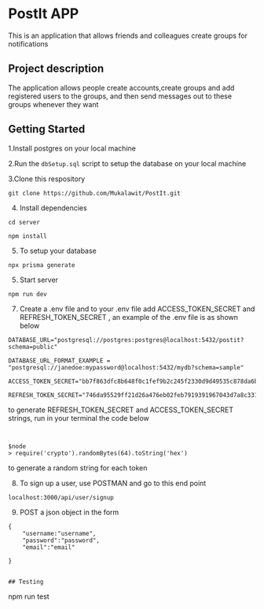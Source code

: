 # PostIt APP
This is an application that allows friends and colleagues create groups for notifications

## Project description
The application allows people create accounts,create groups and add registered users to the groups, and then send messages out to these groups whenever they want

## Getting Started

1.Install postgres on your local machine

2.Run the `dbSetup.sql` script to setup the database on your local machine

3.Clone this respository

```
git clone https://github.com/Mukalawit/PostIt.git
```

4. Install dependencies

```
cd server

npm install
```
5. To setup your database

```
npx prisma generate
```

5. Start server
```
npm run dev
```
7. Create a .env file and to your .env file add ACCESS_TOKEN_SECRET and REFRESH_TOKEN_SECRET , an example of the .env file is as shown below
```
DATABASE_URL="postgresql://postgres:postgres@localhost:5432/postit?schema=public"

DATABASE_URL_FORMAT_EXAMPLE = "postgresql://janedoe:mypassword@localhost:5432/mydb?schema=sample"

ACCESS_TOKEN_SECRET="bb7f863dfc8b648f0c1fef9b2c245f2330d9d49535c878da6b83f79232348663e9db04254bb553891c308650dbb836bd083d813d1f5cbf0af4742659944aec9e"

REFRESH_TOKEN_SECRET="746da95529ff21d26a476eb02feb7919391967043d7a8c3315d0ae789f4019ecbd036959b60be1ef24fd681b2fbdb818d2c230bb2adf9198149ac3826b0db67e"
```
to generate REFRESH_TOKEN_SECRET and ACCESS_TOKEN_SECRET strings, run in your terminal the code below
```


$node 
> require('crypto').randomBytes(64).toString('hex')
```
to generate a random string for each token

8. To sign up a user, use POSTMAN and go to this end point
```
localhost:3000/api/user/signup

```
9. POST a json object in the form
```
{
    "username:"username",
    "password":"password",
    "email":"email"

}


## Testing 

```
npm run test
```